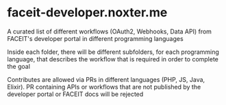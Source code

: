 # faceit-developer.noxter.me
A curated list of different workflows (OAuth2, Webhooks, Data API) from FACEIT's developer portal in different programming languages

Inside each folder, there will be different subfolders, for each programming language, that describes the workflow that is required in order to complete the goal

Contributes are allowed via PRs in different languages (PHP, JS, Java, Elixir). PR containing APIs or workflows that are not published by the developer portal or FACEIT docs will be rejected
